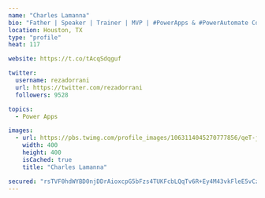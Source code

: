 ```yaml
---
name: "Charles Lamanna"
bio: "Father | Speaker | Trainer | MVP | #PowerApps & #PowerAutomate Community Super User | YouTuber Right-pointing triangle http://youtube.com/c/rezadorrani | Learn - Share - Clockwise rightwards and leftwards open circle arrows"
location: Houston, TX
type: "profile"
heat: 117

website: https://t.co/tAcqSdqguf

twitter:
  username: rezadorrani
  url: https://twitter.com/rezadorrani
  followers: 9528

topics:
  - Power Apps

images:
  - url: https://pbs.twimg.com/profile_images/1063114045270777856/qeT-jpWr_400x400.jpg
    width: 400
    height: 400
    isCached: true
    title: "Charles Lamanna"

secured: "rsTVF0hdWYBD0njDDrAioxcpG5bFzs4TUKFcbLQqTv6R+Ey4M43vkFleE5vCzj+ObiHbW3sxgtXVmc4D348I+jxVcNyy2JmDI470/1Fq3Cs1z+hgm6/2+dy/kDRUeDsb6uHjSKvA+x48nJqw70KZHT2QXhG3sXB7GnHa+jr7mOMz5LGFdEPYPl5tQ0KqQnCbZG99YEd3/JwtAKOixUhlnmpfHovlUhmI/pJWNzbWcmWc/iiUd7X/8OUIIKYjQ//3w5rHpkk01RAsd/Fo08SHKySPcdnuM1AknKykLKyAD/LA1YiGNcOxaat/ZYeYAk7ei7XGOFLXmzRHIKw93LOYnx8tgxKCY3kdgf8IEuTILRz1JkLJD55HF//WaDNFGNTMmni5WjTeTWdZmMLdtiT6K/5nJzSN4l8bNUhlO7VIKWY=;oDMw+yHHUDOMR9yduFqYdQ=="
---
```


